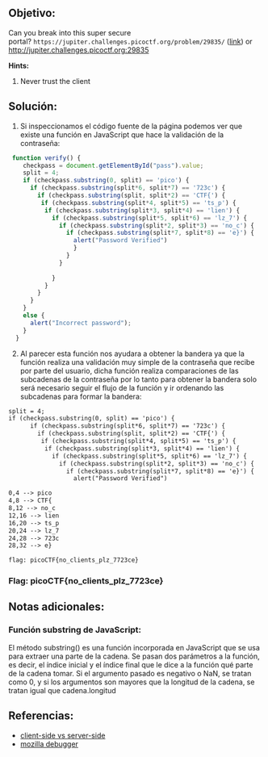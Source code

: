 ## Objetivo:
Can you break into this super secure portal? `https://jupiter.challenges.picoctf.org/problem/29835/` ([link](https://jupiter.challenges.picoctf.org/problem/29835/)) or http://jupiter.challenges.picoctf.org:29835

**Hints:**
1. Never trust the client

## Solución:
1. Si inspeccionamos el código fuente de la página  podemos ver que existe una función en JavaScript que hace la validación de la contraseña:

```javascript
 function verify() {
    checkpass = document.getElementById("pass").value;
    split = 4;
    if (checkpass.substring(0, split) == 'pico') {
      if (checkpass.substring(split*6, split*7) == '723c') {
        if (checkpass.substring(split, split*2) == 'CTF{') {
         if (checkpass.substring(split*4, split*5) == 'ts_p') {
          if (checkpass.substring(split*3, split*4) == 'lien') {
            if (checkpass.substring(split*5, split*6) == 'lz_7') {
              if (checkpass.substring(split*2, split*3) == 'no_c') {
                if (checkpass.substring(split*7, split*8) == 'e}') {
                  alert("Password Verified")
                  }
                }
              }
      
            }
          }
        }
      }
    }
    else {
      alert("Incorrect password");
    }
  }
```

2. Al parecer esta función nos ayudara a obtener la bandera ya que la función realiza una validación muy simple de la contraseña que recibe por parte del usuario, dicha función realiza comparaciones de las subcadenas de la contraseña por lo tanto para obtener la bandera solo será necesario seguir el flujo de la función y ir ordenando las subcadenas para formar la bandera:  

```txt
split = 4;
if (checkpass.substring(0, split) == 'pico') {
      if (checkpass.substring(split*6, split*7) == '723c') {
        if (checkpass.substring(split, split*2) == 'CTF{') {
         if (checkpass.substring(split*4, split*5) == 'ts_p') {
          if (checkpass.substring(split*3, split*4) == 'lien') {
            if (checkpass.substring(split*5, split*6) == 'lz_7') {
              if (checkpass.substring(split*2, split*3) == 'no_c') {
                if (checkpass.substring(split*7, split*8) == 'e}') {
                  alert("Password Verified")

0,4 --> pico
4,8 --> CTF{
8,12 --> no_c
12,16 --> lien
16,20 --> ts_p
20,24 --> lz_7
24,28 --> 723c
28,32 --> e}

flag: picoCTF{no_clients_plz_7723ce}
```

### Flag: picoCTF{no_clients_plz_7723ce}

## Notas adicionales:

### Función substring de JavaScript: 

El método substring() es una función incorporada en JavaScript que se usa para extraer una parte de la cadena. Se pasan dos parámetros a la función, es decir, el índice inicial y el índice final que le dice a la función qué parte de la cadena tomar. Si el argumento pasado es negativo o NaN, se tratan como 0, y si los argumentos son mayores que la longitud de la cadena, se tratan igual que cadena.longitud

## Referencias:
- [client-side vs server-side](https://www.educative.io/answers/client-side-vs-server-side)
- [mozilla debugger](https://firefox-source-docs.mozilla.org/devtools-user/debugger/index.html)
